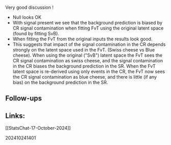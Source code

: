 Very good discussion ! 
- Null looks OK 
- With signal present we see that the background prediction is biased by CR signal contamination when fitting FvT using the original latent space (found by fitting SvB).
- When fitting the FvT from the original inputs the results look good.
- This suggests that impact of the signal contamination in the CR depends strongly on the latent space used in the FvT. (Swiss cheese vs Blue cheese).  When using the original ("SvB") latent space the FvT sees the CR signal contamination as swiss cheese, and the signal contamination in the CR biases the background prediction in the SR. When the FvT latent space is re-derived using only events in the CR,  the FvT now sees the CR signal contamination as blue cheese, and there is little (if any bias) on the background prediction in the SR.


## Follow-ups


## Links: 
[[StatsChat-17-October-2024]]


202410241401
